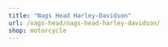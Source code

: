 ```yaml
---
title: "Nags Head Harley-Davidson"
url: /nags-head/nags-head-harley-davidson/
shop: motorcycle
---
```

